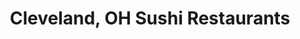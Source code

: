 ---
layout: city
title: Cleveland, OH Sushi Restaurants
permalink: /ohio/cleveland/
stateAbbr: OH
stateName: Ohio
cityName: Cleveland
---